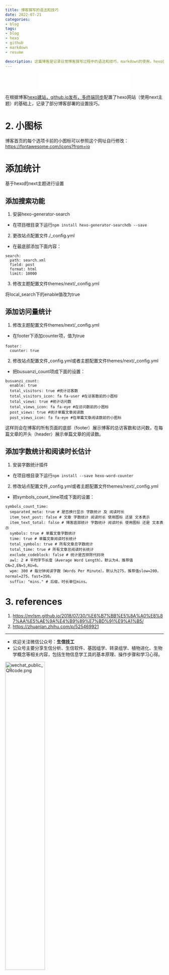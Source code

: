 ```yaml
---
title: 博客撰写的语法和技巧
date: 2022-07-21
categories: 
- blog
tags: 
- blog
- hexo
- github
- markdown
- resume

description: 这篇博客是记录日常博客撰写过程中的语法和技巧，markdown的使用，hexo的使用，next主题的使用等。目前记录了在博客中插入图片，音乐和引用的方式。
---
```


<div align="middle"><iframe frameborder="no" border="0" marginwidth="0" marginheight="0" width=298 height=52 src="//music.163.com/outchain/player?type=2&id=5284273&auto=1&height=32"></iframe><music URL></div>

在根据博客[hexo建站，github.io发布，多终端同步](https://yanzhongsino.github.io/2018/06/05/blog_hexo.github/)配置了hexo网站（使用next主题）的基础上，记录了部分博客部署的设置技巧。



# 2. 小图标
博客首页的每个选项卡前的小图标可以参照这个网址自行修改：https://fontawesome.com/icons?from=io

# 添加统计
基于hexo的next主题进行设置

## 添加搜索功能
1. 安装hexo-generator-search
- 在项目根目录下运行`npm install hexo-generator-searchdb --save`

2. 更改站点配置文件./_config.yml
- 在最底部添加下面内容：

```
search:
  path: search.xml
  field: post
  format: html
  limit: 10000
```

3. 修改主题配置文件themes/next/_config.yml

将local_search下的enable值改为true

## 添加访问量统计
1. 修改主题配置文件themes/next/_config.yml
- 在footer下添加counter项，值为true

```
footer：
  counter: true
```

2. 修改站点配置文件_config.yml或者主题配置文件themes/next/_config.yml
- 把busuanzi_count项成下面的设置：

```
busuanzi_count:
  enable: true
  total_visitors: true #统计访客数
  total_visitors_icon: fa fa-user #在访客数前的小图标
  total_views: true #统计访问数
  total_views_icon: fa fa-eye #在访问数前的小图标
  post_views: true #统计单篇文章阅读数
  post_views_icon: fa fa-eye #在单篇文章阅读数前的小图标
```

这样则会在博客的所有页面的底部（footer）展示博客的总访客数和访问数，在每篇文章的开头（header）展示单篇文章的阅读数。

## 添加字数统计和阅读时长估计
1. 安装字数统计插件
- 在项目根目录下运行`npm install --save hexo-word-counter`

2. 修改站点配置文件_config.yml或者主题配置文件themes/next/_config.yml
- 把symbols_count_time项成下面的设置：
```
symbols_count_time:
  separated_meta: true # 是否换行显示 字数统计 及 阅读时长
  item_text_post: false # 文章 字数统计 阅读时长 使用图标 还是 文本表示
  item_text_total: false # 博客底部统计 字数统计 阅读时长 使用图标 还是 文本表示
  symbols: true # 单篇文章字数统计
  time: true # 单篇文章阅读时长统计
  total_symbols: true # 所有文章总字数统计
  total_time: true # 所有文章总阅读时长统计
  exclude_codeblock: false # 统计是否排除代码块
  awl: 2 # 平均字节长度（Average Word Length）。默认为4，推荐值CN=2,EN=5,RU=6。
  wpm: 300 # 每分钟阅读字数（Words Per Minute）。默认为275，推荐值slow=200，normal=275，fast=350。
  suffix: "mins." # 后缀，时长单位mins。
```

# 3. references
1. https://mrlsm.github.io/2018/07/30/%E6%B7%BB%E5%8A%A0%E8%87%AA%E5%AE%9A%E4%B9%89%E7%BD%91%E9%A1%B5/
2. https://zhuanlan.zhihu.com/p/525469921


-------

- 欢迎关注微信公众号：**生信技工**
- 公众号主要分享生信分析、生信软件、基因组学、转录组学、植物进化、生物学概念等相关内容，包括生物信息学工具的基本原理、操作步骤和学习心得。

<img src="https://github.com/yanzhongsino/yanzhongsino.github.io/blob/hexo/source/wechat/Wechat_public_qrcode.jpg?raw=true" width=50% title="wechat_public_QRcode.png" align=center/>